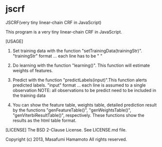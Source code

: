 jscrf
=====

JSCRF(very tiny linear-chain CRF in JavaScript)

This program is a very tiny linear-chain CRF in JavaScript.

[USAGE]

1. Set training data with the function "setTrainingData(trainingStr)".
"trainingStr" format ... each line has to be "<observation> <label>"

2. Do learning with the function "learning()". This function will estimate weights of features.

3. Predict with the function "predictLabels(input)".This function alerts predicted labels.
"input" format ... each line is assumed to a single observation
NOTE: all observations to be predict need to be included in the training data

4. You can show the feature table, weights table, detailed prediction result by the functions "genFeatureTable()", "genWeightsTable()", "genViterbiResultTable()", respectively.
These functions show the results as the html table format. 

[LICENSE]
The BSD 2-Clause License. See LICENSE.md file.


Copyright (c) 2013, Masafumi Hamamoto
All rights reserved.
